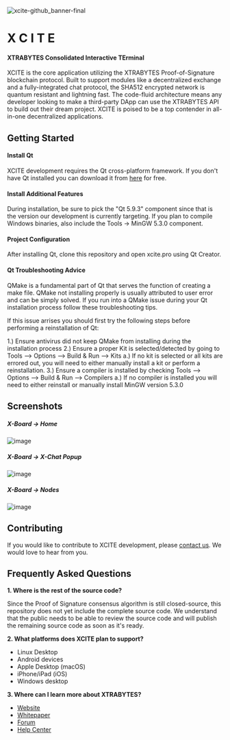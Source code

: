 ![xcite-github_banner-final](https://user-images.githubusercontent.com/17502298/35755546-b0b13276-0835-11e8-85bd-4f46b34afee3.png)

#                X C I T E
####  XTRABYTES Consolidated Interactive TErminal

XCITE is the core application utilizing the XTRABYTES Proof-of-Signature blockchain protocol. Built to support modules like a decentralized exchange and a fully-integrated chat protocol, the SHA512 encrypted network is quantum resistant and lightning fast. The code-fluid architecture means any developer looking to make a third-party DApp can use the XTRABYTES API to build out their dream project. XCITE is poised to be a top contender in all-in-one decentralized applications.
## Getting Started

#### Install Qt

XCITE development requires the Qt cross-platform framework. If you don't have Qt installed you can download it from [here](https://www.qt.io/download-qt-installer) for free. 

#### Install Additional Features

During installation, be sure to pick the "Qt 5.9.3" component since that is the version our development is currently targeting. If you plan to compile Windows binaries, also include the Tools -> MinGW 5.3.0 component.

#### Project Configuration

After installing Qt, clone this repository and open xcite.pro using Qt Creator.

#### Qt Troubleshooting Advice

QMake is a fundamental part of Qt that serves the function of creating a make file. QMake not installing properly is usually attributed to user error and can be simply solved. If you run into a QMake issue during your Qt installation process follow these troubleshooting tips. 

If this issue arrises you should first try the following steps before performing a reinstallation of Qt:

1.) Ensure antivirus did not keep QMake from installing during the installation process
2.) Ensure a proper Kit is selected/detected by going to Tools --> Options --> Build & Run --> Kits
      a.) If no kit is selected or all kits are errored out, you will need to either manually install a kit or perform  a 
          reinstallation. 
3.) Ensure a compiler is installed by checking Tools --> Options --> Build & Run --> Compilers 
      a.) If no compiler is installed you will need to either reinstall or manually install MinGW version 5.3.0

## Screenshots

##### X-Board -> Home
![image](https://user-images.githubusercontent.com/17502298/35881872-43b765d2-0b50-11e8-814d-ab8d21c6b341.png)

##### X-Board -> X-Chat Popup
![image](https://user-images.githubusercontent.com/17502298/35882148-34667f04-0b51-11e8-9a93-a0bc395d81bd.png)

##### X-Board -> Nodes
![image](https://user-images.githubusercontent.com/17502298/35881909-6768340c-0b50-11e8-8a65-2307d5053db3.png)

## Contributing

If you would like to contribute to XCITE development, please [contact us](mailto:development@xtrabytes.global). We would love to hear from you.

## Frequently Asked Questions

**1. Where is the rest of the source code?**

   Since the Proof of Signature consensus algorithm is still closed-source, this repository does not yet include the complete source code. We understand that the public needs to be able to review the source code and will publish the remaining source code as soon as it's ready.
   
**2. What platforms does XCITE plan to support?**
   - Linux Desktop
   - Android devices
   - Apple Desktop (macOS)
   - iPhone/iPad (iOS)
   - Windows desktop

**3. Where can I learn more about XTRABYTES?**
   - [Website](https://xtrabytes.global/)
   - [Whitepaper](https://xtrabytes.global/whitepaper.pdf)
   - [Forum](https://community.xtrabytes.global)
   - [Help Center](http://support.xtrabytes.global)
